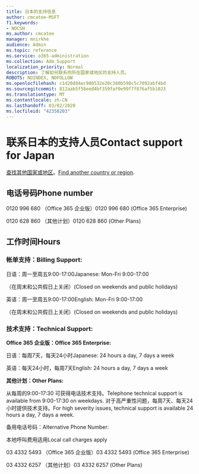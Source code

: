 ```yaml
---
title: 日本的支持信息
author: cmcatee-MSFT
f1.keywords:
- NOCSH
ms.author: cmcatee
manager: mnirkhe
audience: Admin
ms.topic: reference
ms.service: o365-administration
ms.collection: Adm_Support
localization_priority: Normal
description: 了解如何联系你所在国家或地区的支持人员。
ROBOTS: NOINDEX, NOFOLLOW
ms.openlocfilehash: c1d20d84ec980532e20c380b598c5c7092abf4bd
ms.sourcegitcommit: 812aab5f58eed4bf359faf0e99f7f876af5b1023
ms.translationtype: MT
ms.contentlocale: zh-CN
ms.lasthandoff: 03/02/2020
ms.locfileid: "42358203"
---
```

# <a name="contact-support-for-japan"></a><span data-ttu-id="5479e-103">联系日本的支持人员</span><span class="sxs-lookup"><span data-stu-id="5479e-103">Contact support for Japan</span></span>

<span data-ttu-id="5479e-104">[查找其他国家或地区](../contact-support-for-business-products.md)。</span><span class="sxs-lookup"><span data-stu-id="5479e-104">[Find another country or region](../contact-support-for-business-products.md).</span></span>

## <a name="phone-number"></a><span data-ttu-id="5479e-105">电话号码</span><span class="sxs-lookup"><span data-stu-id="5479e-105">Phone number</span></span>
<span data-ttu-id="5479e-106">0120 996 680 （Office 365 企业版）</span><span class="sxs-lookup"><span data-stu-id="5479e-106">0120 996 680 (Office 365 Enterprise)</span></span>

<span data-ttu-id="5479e-107">0120 628 860 （其他计划）</span><span class="sxs-lookup"><span data-stu-id="5479e-107">0120 628 860 (Other Plans)</span></span>

## <a name="hours"></a><span data-ttu-id="5479e-108">工作时间</span><span class="sxs-lookup"><span data-stu-id="5479e-108">Hours</span></span>
### <a name="billing-support"></a><span data-ttu-id="5479e-109">帐单支持：</span><span class="sxs-lookup"><span data-stu-id="5479e-109">Billing Support:</span></span>

<span data-ttu-id="5479e-110">日语：周一至周五9:00-17:00</span><span class="sxs-lookup"><span data-stu-id="5479e-110">Japanese: Mon-Fri 9:00-17:00</span></span>

<span data-ttu-id="5479e-111">（在周末和公共假日上关闭）</span><span class="sxs-lookup"><span data-stu-id="5479e-111">(Closed on weekends and public holidays)</span></span>

<span data-ttu-id="5479e-112">英语：周一至周五9:00-17:00</span><span class="sxs-lookup"><span data-stu-id="5479e-112">English: Mon-Fri 9:00-17:00</span></span>

<span data-ttu-id="5479e-113">（在周末和公共假日上关闭）</span><span class="sxs-lookup"><span data-stu-id="5479e-113">(Closed on weekends and public holidays)</span></span>

### <a name="technical-support"></a><span data-ttu-id="5479e-114">技术支持：</span><span class="sxs-lookup"><span data-stu-id="5479e-114">Technical Support:</span></span>

<span data-ttu-id="5479e-115">**Office 365 企业版：**</span><span class="sxs-lookup"><span data-stu-id="5479e-115">**Office 365 Enterprise:**</span></span>

<span data-ttu-id="5479e-116">日语：每周7天，每天24小时</span><span class="sxs-lookup"><span data-stu-id="5479e-116">Japanese: 24 hours a day, 7 days a week</span></span>

<span data-ttu-id="5479e-117">英语：每天24小时，每周7天</span><span class="sxs-lookup"><span data-stu-id="5479e-117">English: 24 hours a day, 7 days a week</span></span>

<span data-ttu-id="5479e-118">**其他计划：**</span><span class="sxs-lookup"><span data-stu-id="5479e-118">**Other Plans:**</span></span>

<span data-ttu-id="5479e-119">从每周的9:00-17:30 可获得电话技术支持。</span><span class="sxs-lookup"><span data-stu-id="5479e-119">Telephone technical support is available from 9:00-17:30 on weekdays.</span></span> <span data-ttu-id="5479e-120">对于高严重性问题，每周7天、每天24小时提供技术支持。</span><span class="sxs-lookup"><span data-stu-id="5479e-120">For high severity issues, technical support is available 24 hours a day, 7 days a week.</span></span>

<span data-ttu-id="5479e-121">备用电话号码：</span><span class="sxs-lookup"><span data-stu-id="5479e-121">Alternative Phone Number:</span></span>

<span data-ttu-id="5479e-122">本地呼叫费用适用</span><span class="sxs-lookup"><span data-stu-id="5479e-122">Local call charges apply</span></span>

<span data-ttu-id="5479e-123">03 4332 5493 （Office 365 企业版）</span><span class="sxs-lookup"><span data-stu-id="5479e-123">03 4332 5493 (Office 365 Enterprise)</span></span>

<span data-ttu-id="5479e-124">03 4332 6257 （其他计划）</span><span class="sxs-lookup"><span data-stu-id="5479e-124">03 4332 6257 (Other Plans)</span></span>
